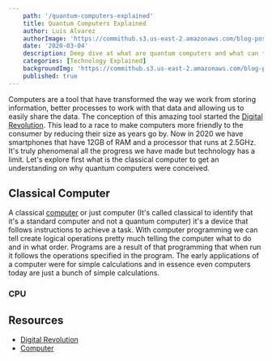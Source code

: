 ```yaml
---
    path: '/quantum-computers-explained'
    title: Quantum Computers Explained
    author: Luis Alvarez
    authorImage: 'https://commithub.s3.us-east-2.amazonaws.com/blog-posts/author/luis.jpg'
    date: '2020-03-04'
    description: Deep dive at what are quantum computers and what can they offer
    categories: [Technology Explained]
    backgroundImg: 'https://commithub.s3.us-east-2.amazonaws.com/blog-posts/quantum-computers-explained/quantum.jpg'
    published: true
---
```


Computers are a tool that have transformed the way we work from storing information, better processes to work with that data and allowing us to easily share the data.
The conception of this amazing tool started the <a href="https://en.wikipedia.org/wiki/Digital_Revolution" rel="noopener" target="_blank">Digital Revolution</a>.
This lead to a race to make computers more friendly to the consumer by reducing their size as years go by.
Now in 2020 we have smartphones that have 12GB of RAM and a processor that runs at 2.5GHz.
It's truly phenomenal all the progress we have made but technology has a limit.
Let's explore first what is the classical computer to get an understanding on why quantum computers were conceived.

## Classical Computer

A classical <a href="https://en.wikipedia.org/wiki/Computer" rel="noopener" target="_blank">computer</a> or just computer
(It's called classical to identify that it's a standard computer and not a quantum computer) it's a device that follows instructions to achieve a task.
With computer programming we can tell create logical operations pretty much telling the computer what to do and in what order.
Programs are a result of that programming that when run it follows the operations specified in the program.
The early applications of a computer were for simple calculations and in essence even computers today are just a bunch of simple calculations.

### CPU

## Resources

*  <a href="https://en.wikipedia.org/wiki/Digital_Revolution" rel="noopener" target="_blank">Digital Revolution</a>
*  <a href="https://en.wikipedia.org/wiki/Computer" rel="noopener" target="_blank">Computer</a>
